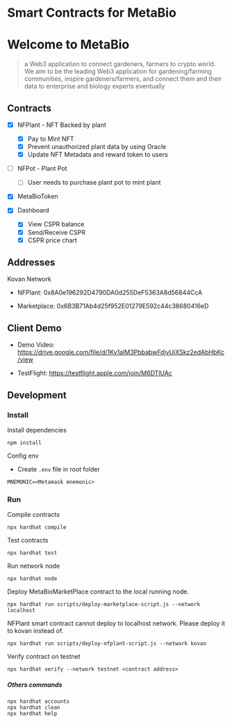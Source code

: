 # Smart Contracts for MetaBio

# Welcome to MetaBio

> a Web3 application to connect gardeners, farmers to crypto world. We aim to be the leading Web3 application for gardening/farming communities, inspire gardeners/farmers, and connect them and their data to enterprise and biology experts eventually

## Contracts

- [x] NFPlant - NFT Backed by plant

  - [x] Pay to Mint NFT
  - [x] Prevent unauthorized plant data by using Oracle
  - [x] Update NFT Metadata and reward token to users

- [ ] NFPot - Plant Pot

  - [ ] User needs to purchase plant pot to mint plant

- [x] MetaBioToken
- [x] Dashboard
  - [x] View CSPR balance
  - [x] Send/Receive CSPR
  - [x] CSPR price chart

## Addresses

Kovan Network

- NFPlant: 0x8A0e196292D4790DA0d255DeF5363A8d56844CcA

- Marketplace: 0x6B3B71Ab4d25f952E01279E592c44c38680416eD

## Client Demo

- Demo Video: https://drive.google.com/file/d/1Ky1aIM3PbbabwFdjyUjXSkz2edAbHbKc/view

- TestFlight: https://testflight.apple.com/join/M6DTlUAc

## Development

### Install

Install dependencies

```
npm install
```

Config env

- Create `.env` file in root folder

```
MNEMONIC=<Metamask mnemonic>
```

### Run

Compile contracts

```
npx hardhat compile
```

Test contracts

```
npx hardhat test
```

Run network node

```
npx hardhat node
```

Deploy MetaBioMarketPlace contract to the local running node.

```
npx hardhat run scripts/deploy-marketplace-script.js --network localhost
```

NFPlant smart contract cannot deploy to localhost network. Please deploy it to kovan instead of.

```
npx hardhat run scripts/deploy-nfplant-script.js --network kovan
```

Verify contract on testnet

```
npx hardhat verify --network testnet <contract address>
```

##### Others commands

```shell
npx hardhat accounts
npx hardhat clean
npx hardhat help
```
